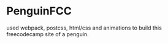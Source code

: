 # PenguinFCC
used webpack, postcss, html/css and animations to build this freecodecamp site of a penguin.
